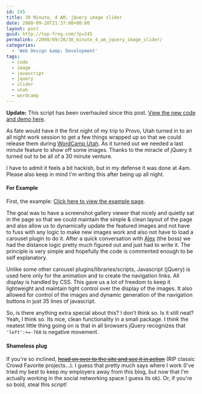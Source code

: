 ```yaml
---
id: 245
title: 30 Minute, 4 AM, jQuery image slider
date: 2008-09-28T21:37:00+00:00
layout: post
guid: http://top-frog.com/?p=245
permalink: /2008/09/28/30_minute_4_am_jquery_image_slider/
categories:
  - 'Web Design &amp; Development'
tags:
  - code
  - image
  - javascript
  - jquery
  - slider
  - utah
  - wordcamp
---
```

<div class="alert info">
<b>Update:</b> This script has been overhauled since this post. <a href="/2009/02/19/jquery_image_slider_improved">View the new code and demo here</a>.
</div>

As fate would have it the first night of my trip to Provo, Utah turned in to an all night work session to get a few things wrapped up so that we could release them during [WordCamp Utah](http://utah.wordcamp.org/). As it turned out we needed a last minute feature to show off some images. Thanks to the miracle of jQuery it turned out to be all of a 30 minute venture.

I have to admit it feels a bit hackish, but in my defense it was done at 4am. Please also keep in mind I'm writing this after being up all night.

#### For Example

First, the example: [Click here to view the example page](/stuff/slider/).

The goal was to have a screenshot gallery viewer that nicely and quietly sat in the page so that we could maintain the simple & clean layout of the page and also allow us to dynamically update the featured images and not have to fuss with any logic to make new images work and also not have to load a carousel plugin to do it. After a quick conversation with [Alex](http://alexking.org) (the boss) we had the distance logic pretty much figured out and just had to write it. The principle is very simple and hopefully the code is commented enough to be self explanatory. 

Unlike some other carousel plugins/libraries/scripts, Javascript (jQuery) is used here only for the animation and to create the navigation links. All display is handled by CSS. This gave us a lot of freedom to keep it lightweight and maintain tight control over the display of the images. It also allowed for control of the images and dynamic generation of the navigation buttons in just 35 lines of javascript.

So, is there anything extra special about this? I don't think so. Is it still neat? Yeah, I think so. Its nice, clean functionality in a small package. I think the neatest little thing going on is that in all browsers jQuery recognizes that `'left':+=-760` is negative movement.

#### Shameless plug

If you're so inclined, ~~[head on over to the site and see it in action](http://crowdfavorite.com/portfolio/addictomatic/)~~ (RIP classic Crowd Favorite projects...). I guess that pretty much says where I work (I've tried my best to keep my employers away from this blog, but now that I'm actually working in the social networking space I guess its ok). Or, if you're so bold, steal this script!